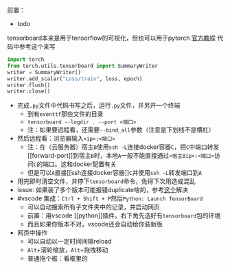 前置：
- todo

tensorboard本来是用于tensorflow的可视化，但也可以用于pytorch
[官方教程](https://pytorch.org/tutorials/recipes/recipes/tensorboard_with_pytorch.html)
代码中参考这个来写
```python
import torch
from torch.utils.tensorboard import SummaryWriter
writer = SummaryWriter()
writer.add_scalar("Loss/train", loss, epoch)
writer.flush()
writer.close()
```
- 完成`.py`文件中代码书写之后，运行`.py`文件，并另开一个终端
  - 到有`eventtf`那些文件的目录
  - `tensorboard --logdir . --port <端口>`
  - 注：如果要远程看，还需要`--bind_all`参数（注意是下划线不是横杠）
- 然后远程看：浏览器输入`<ip>:<端口>`
  - 注：在（云服务器）宿主`B`使用`ssh -L`连接docker容器`C`，把`C`中端口转发[[forward-port]]到宿主`B`时，本地`A`一般不能直接通过`<宿主Bip>:<端口>`访问`C`的端口。这和docker配置有关
  - 但是可以`A`直接[[ssh连接docker容器]]`C`并使用`ssh -L`转发端口到`A`
- 用完即时清空文件，并停下`tensorboard`命令，免得下次用造成混乱
- issue: 如果装了多个版本可能报错duplicate啥的，参考[这个](https://stackoverflow.com/questions/57228487/valueerror-duplicate-plugins-for-name-projector)解决
- #vscode 集成：`Ctrl + Shift + P`然后`Python: Launch TensorBoard`
  - 可以自动搜索所有子文件夹中的记录，并启动网页
  - 前置：用vscode [[python]]插件，右下角先选好有`tensorboard`包的环境
  - 而且如果你版本不对，vscode还会自动给你装新版
- 网页中操作
  - 可以自动以一定时间间隔reload
  - `Alt`+滚轮缩放，`Alt`+拖拽移动
  - 普通拖个框：看框里的